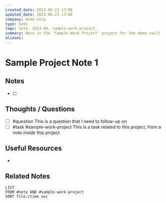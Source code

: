 ```yaml
---
created_date: 2023-06-23 17:08
updated_date: 2023-06-23 17:08
company: Acme Corp
type: note
tags: note, 2023-06, sample-work-project,
summary: Note in the "Sample Work Project" project for the demo vault
aliases: 
---
```


# Sample Project Note 1

## Notes

- [ ] 

## Thoughts / Questions 

- [ ] #question This is a question that I need to follow-up on
- [ ] #task #sample-work-project This is a task related to this project, from a note *inside* this project

## Useful Resources

- 

## Related Notes

```dataview
LIST
FROM #note AND #sample-work-project
SORT file.ctime asc
```
